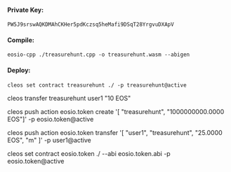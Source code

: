 #### Private Key:

    PW5J9srswAQKDMAhCKHer5pdKczsq5heMafi9DSqT28YrgvuDXApV

#### Compile:

    eosio-cpp ./treasurehunt.cpp -o treasurehunt.wasm --abigen

#### Deploy:

    cleos set contract treasurehunt ./ -p treasurehunt@active

cleos transfer treasurehunt user1 "10 EOS"

cleos push action eosio.token create '[ "treasurehunt", "1000000000.0000 EOS"]' -p eosio.token@active

cleos push action eosio.token transfer '[ "user1", "treasurehunt", "25.0000 EOS", "m" ]' -p user1@active

cleos set contract eosio.token ./ --abi eosio.token.abi -p eosio.token@active
